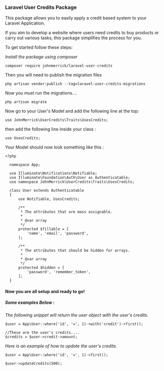 ### Laravel User Credits Package

This package allows you to easily apply a credit based system to your Laravel Application.

If you aim to develop a website where users need credits to buy products or carry out various tasks, this package simplifies the process for you.

To get started follow these steps: 

*Install the package using composer*

`composer require johnmerrick/laravel-user-credits`
 
Then you will need to publish the migration files

`php artisan vendor:publish --tag=laravel-user-credits-migrations`


Now you must run the migrations....

`php artisan migrate` 

Now go to your User's Model and add the following line at the top:

`use JohnMerrick\UserCredits\Traits\UsesCredits;`


then add the following line inside your class : 

`use UsesCredits;`


Your Model should now look something like this : 

```
<?php
  
  namespace App;
  
  use Illuminate\Notifications\Notifiable;
  use Illuminate\Foundation\Auth\User as Authenticatable;
  use namespace JohnMerrick\UserCredits\Traits\UsesCredits;
  
  class User extends Authenticatable
  {
      use Notifiable, UsesCredits;
  
      /**
       * The attributes that are mass assignable.
       *
       * @var array
       */
      protected $fillable = [
          'name', 'email', 'password',
      ];
  
      /**
       * The attributes that should be hidden for arrays.
       *
       * @var array
       */
      protected $hidden = [
          'password', 'remember_token',
      ];
  }
```


#### Now you are all setup and ready to go!

##### Some examples Below :


*The following snippet will return the user object with the user's credits.*

```
$user = App\User::where('id', '=', 1)->with('credit')->first();

//These are the user's credits....
$credits = $user->credit->amount;

```

*Here is an example of how to update the user's credits.*

```
$user = App\User::where('id', '=', 1)->first();

$user->updateCredits(500);

```



